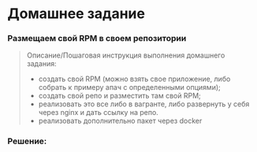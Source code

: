 # Домашнее задание
### Размещаем свой RPM в своем репозитории
> 
> Описание/Пошаговая инструкция выполнения домашнего задания:
> * создать свой RPM (можно взять свое приложение, либо собрать к примеру апач с определенными опциями);
> * создать свой репо и разместить там свой RPM;
> * реализовать это все либо в вагранте, либо развернуть у себя через nginx и дать ссылку на репо.
> * реализовать дополнительно пакет через docker

### Решение:
